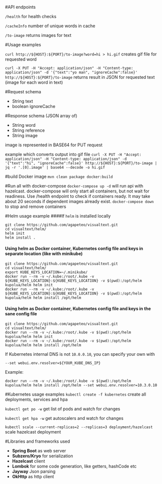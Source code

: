 #API endpoints

`/health`  for health checks

`/cacheInfo` number of unique words in cache

`/to-image` returns images for text


#Usage examples

`curl http://${HOST}:${PORT}/to-image?word=hi > hi.gif`
creates gif file for requested word

`curl -X PUT -H "Accept: application/json" -H "Content-type: application/json" -d '{"text":"yo man", "ignoreCache":false}' http://${HOST}:${PORT}/to-image`
returns result in JSON for requested text (image for each word in text)


#Request schema
- String text
- boolean ignoreCache


#Response schema
 (JSON array of)
- String word
- String reference
- String image

image is represented in BASE64 for PUT request

example which converts output into gif file
`curl -X PUT -H "Accept: application/json" -H "Content-type: application/json" -d '{"text":"hi", "ignoreCache":false}' http://${HOST}:${PORT}/to-image | jq -r '.[0].image' | base64 --decode -o hi.gif`


#build Docker image
`mvn clean package docker:build`


#Run all with docker-compose
`docker-compose up -d`
will run api with hazelcast. 
docker-compose will only start all containers, but not wait for readiness.
Use /health endpoint to check if containers ready. 
It may take about 20 seconds if dependent images already exist. 
`docker-compose down` to stop and remove containers

#Helm usage example
####If ``helm`` is installed locally        
```
git clone https://github.com/agapeteo/visualtext.git 
cd visualtext/helm/
helm init
helm install .
```

#### Using helm as Docker container, Kubernetes config file and keys in separate location (like with minikube)
```
git clone https://github.com/agapeteo/visualtext.git 
cd visualtext/helm/
export KUBE_KEYS_LOCATION=~/.minikube/
docker run --rm -v ~/.kube:/root/.kube -v ${KUBE_KEYS_LOCATION}:${KUBE_KEYS_LOCATION} -v $(pwd):/opt/helm kupolua/helm helm init
docker run --rm -v ~/.kube:/root/.kube -v ${KUBE_KEYS_LOCATION}:${KUBE_KEYS_LOCATION} -v $(pwd):/opt/helm kupolua/helm helm install /opt/helm
```

#### Using helm as Docker container, Kubernetes config file and keys in the sane config file
```
git clone https://github.com/agapeteo/visualtext.git 
cd visualtext/helm/
docker run --rm -v ~/.kube:/root/.kube -v $(pwd):/opt/helm kupolua/helm helm init
docker run --rm -v ~/.kube:/root/.kube -v $(pwd):/opt/helm kupolua/helm helm install /opt/helm 
```

If Kubernetes internal DNS is not `10.0.0.10`, you can specify your own with 
``` 
--set webui.env.resolver=${YOUR_KUBE_DNS_IP} 
```

Example:
```
docker run --rm -v ~/.kube:/root/.kube -v $(pwd):/opt/helm kupolua/helm helm install /opt/helm --set webui.env.resolver=10.3.0.10
```


#Kubernetes usage examples
`kubectl create -f kubernetes`
create all deployments, services and hpa

`kubectl get po -w`
get list of pods and watch for changes

`kubectl get hpa -w`
get autoscalers and watch for changes

`kubectl scale --current-replicas=2 --replicas=3 deployment/hazelcast`
scale hazelcast deployment


#Libraries and frameworks used
- **Spring Boot** as web server
- **Subzero/Kryo** for serialization
- **Hazelcast** client
- **Lombok** for some code generation, like getters, hashCode etc 
- **Jayway** Json parsing
- **OkHttp** as http client 
